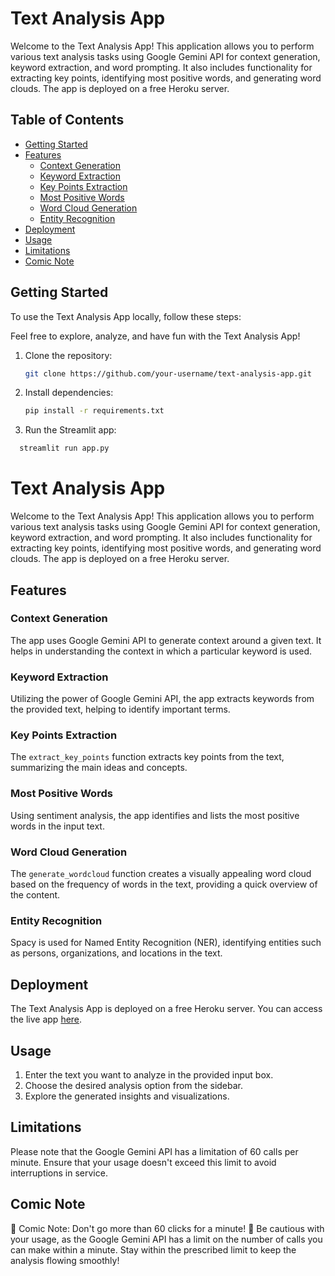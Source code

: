 # Text Analysis App

Welcome to the Text Analysis App! This application allows you to perform various text analysis tasks using Google Gemini API for context generation, keyword extraction, and word prompting. It also includes functionality for extracting key points, identifying most positive words, and generating word clouds. The app is deployed on a free Heroku server.

## Table of Contents
- [Getting Started](#getting-started)
- [Features](#features)
  - [Context Generation](#context-generation)
  - [Keyword Extraction](#keyword-extraction)
  - [Key Points Extraction](#key-points-extraction)
  - [Most Positive Words](#most-positive-words)
  - [Word Cloud Generation](#word-cloud-generation)
  - [Entity Recognition](#entity-recognition)
- [Deployment](#deployment)
- [Usage](#usage)
- [Limitations](#limitations)
- [Comic Note](#comic-note)

## Getting Started

To use the Text Analysis App locally, follow these steps:

Feel free to explore, analyze, and have fun with the Text Analysis App!
1. Clone the repository:
   ```bash
   git clone https://github.com/your-username/text-analysis-app.git
2. Install dependencies:
     ```bash
     pip install -r requirements.txt
3. Run the Streamlit app:
  ```bash
    streamlit run app.py
  ```

# Text Analysis App

Welcome to the Text Analysis App! This application allows you to perform various text analysis tasks using Google Gemini API for context generation, keyword extraction, and word prompting. It also includes functionality for extracting key points, identifying most positive words, and generating word clouds. The app is deployed on a free Heroku server.

## Features

### Context Generation
The app uses Google Gemini API to generate context around a given text. It helps in understanding the context in which a particular keyword is used.

### Keyword Extraction
Utilizing the power of Google Gemini API, the app extracts keywords from the provided text, helping to identify important terms.

### Key Points Extraction
The `extract_key_points` function extracts key points from the text, summarizing the main ideas and concepts.

### Most Positive Words
Using sentiment analysis, the app identifies and lists the most positive words in the input text.

### Word Cloud Generation
The `generate_wordcloud` function creates a visually appealing word cloud based on the frequency of words in the text, providing a quick overview of the content.

### Entity Recognition
Spacy is used for Named Entity Recognition (NER), identifying entities such as persons, organizations, and locations in the text.

## Deployment
The Text Analysis App is deployed on a free Heroku server. You can access the live app [here](https://text-analysis-poa5.onrender.com/).

## Usage
1. Enter the text you want to analyze in the provided input box.
2. Choose the desired analysis option from the sidebar.
3. Explore the generated insights and visualizations.

## Limitations
Please note that the Google Gemini API has a limitation of 60 calls per minute. Ensure that your usage doesn't exceed this limit to avoid interruptions in service.

## Comic Note
🚨 Comic Note: Don't go more than 60 clicks for a minute! 🚨
Be cautious with your usage, as the Google Gemini API has a limit on the number of calls you can make within a minute. Stay within the prescribed limit to keep the analysis flowing smoothly!

